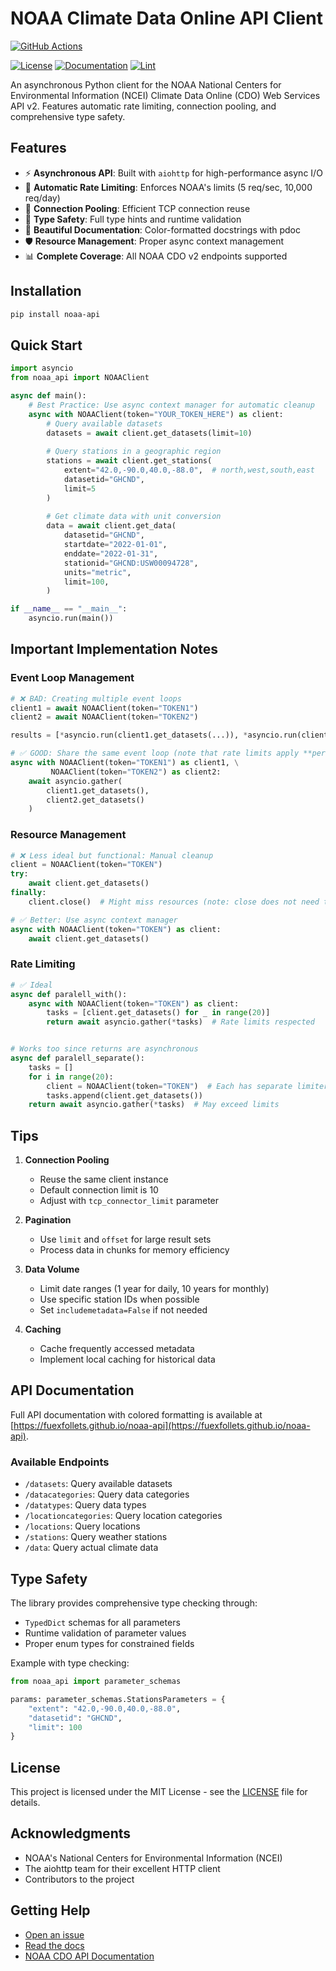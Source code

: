 # NOAA Climate Data Online API Client

[![GitHub Actions](https://github.com/FuexFollets/noaa-api/actions/workflows/lint.yml/badge.svg)](https://github.com/FuexFollets/noaa-api/actions)
<!-- [![Python Version](https://img.shields.io/pypi/pyversions/noaa-api.svg)](https://pypi.org/project/noaa-api/) -->
<!-- [![PyPI version](https://badge.fury.io/py/noaa-api.svg)](https://badge.fury.io/py/noaa-api) -->
[![License](https://img.shields.io/github/license/FuexFollets/noaa-api.svg)](https://github.com/FuexFollets/noaa-api/blob/main/LICENSE)
[![Documentation](https://img.shields.io/badge/docs-pdoc-blue)](https://fuexfollets.github.io/noaa-api)
[![Lint](https://img.shields.io/badge/docs-pdoc-blue)](https://fuexfollets.github.io/noaa-api)
<!-- [![Code style: black](https://img.shields.io/badge/code%20style-black-000000.svg)](https://github.com/psf/black) -->

An asynchronous Python client for the NOAA National Centers for Environmental Information (NCEI) Climate Data Online (CDO) Web Services API v2. Features automatic rate limiting, connection pooling, and comprehensive type safety.

## Features

- ⚡ **Asynchronous API**: Built with `aiohttp` for high-performance async I/O
- 🚦 **Automatic Rate Limiting**: Enforces NOAA's limits (5 req/sec, 10,000 req/day)
- 🔄 **Connection Pooling**: Efficient TCP connection reuse
- 📝 **Type Safety**: Full type hints and runtime validation
- 🎨 **Beautiful Documentation**: Color-formatted docstrings with pdoc
- 🛡️ **Resource Management**: Proper async context management
- 📊 **Complete Coverage**: All NOAA CDO v2 endpoints supported

## Installation

```bash
pip install noaa-api
```

## Quick Start

```python
import asyncio
from noaa_api import NOAAClient

async def main():
    # Best Practice: Use async context manager for automatic cleanup
    async with NOAAClient(token="YOUR_TOKEN_HERE") as client:
        # Query available datasets
        datasets = await client.get_datasets(limit=10)
        
        # Query stations in a geographic region
        stations = await client.get_stations(
            extent="42.0,-90.0,40.0,-88.0",  # north,west,south,east
            datasetid="GHCND",
            limit=5
        )
        
        # Get climate data with unit conversion
        data = await client.get_data(
            datasetid="GHCND",
            startdate="2022-01-01",
            enddate="2022-01-31",
            stationid="GHCND:USW00094728",
            units="metric",
            limit=100,
        )

if __name__ == "__main__":
    asyncio.run(main())
```

## Important Implementation Notes

### Event Loop Management
```python
# ❌ BAD: Creating multiple event loops
client1 = await NOAAClient(token="TOKEN1")
client2 = await NOAAClient(token="TOKEN2")

results = [*asyncio.run(client1.get_datasets(...)), *asyncio.run(client2.get_datasets(...))]

# ✅ GOOD: Share the same event loop (note that rate limits apply **per token**)
async with NOAAClient(token="TOKEN1") as client1, \
         NOAAClient(token="TOKEN2") as client2:
    await asyncio.gather(
        client1.get_datasets(),
        client2.get_datasets()
    )
```

### Resource Management
```python
# ❌ Less ideal but functional: Manual cleanup
client = NOAAClient(token="TOKEN")
try:
    await client.get_datasets()
finally:
    client.close()  # Might miss resources (note: close does not need to be awaited)

# ✅ Better: Use async context manager
async with NOAAClient(token="TOKEN") as client:
    await client.get_datasets()
```

### Rate Limiting
```python
# ✅ Ideal
async def paralell_with():
    async with NOAAClient(token="TOKEN") as client:
        tasks = [client.get_datasets() for _ in range(20)]
        return await asyncio.gather(*tasks)  # Rate limits respected


# Works too since returns are asynchronous
async def paralell_separate():
    tasks = []
    for i in range(20):
        client = NOAAClient(token="TOKEN")  # Each has separate limiter
        tasks.append(client.get_datasets())
    return await asyncio.gather(*tasks)  # May exceed limits

```

## Tips

1. **Connection Pooling**
   - Reuse the same client instance
   - Default connection limit is 10
   - Adjust with `tcp_connector_limit` parameter

2. **Pagination**
   - Use `limit` and `offset` for large result sets
   - Process data in chunks for memory efficiency

3. **Data Volume**
   - Limit date ranges (1 year for daily, 10 years for monthly)
   - Use specific station IDs when possible
   - Set `includemetadata=False` if not needed

4. **Caching**
   - Cache frequently accessed metadata
   - Implement local caching for historical data

## API Documentation

Full API documentation with colored formatting is available at [https://fuexfollets.github.io/noaa-api](https://fuexfollets.github.io/noaa-api).

### Available Endpoints

- `/datasets`: Query available datasets
- `/datacategories`: Query data categories
- `/datatypes`: Query data types
- `/locationcategories`: Query location categories
- `/locations`: Query locations
- `/stations`: Query weather stations
- `/data`: Query actual climate data

## Type Safety

The library provides comprehensive type checking through:
- `TypedDict` schemas for all parameters
- Runtime validation of parameter values
- Proper enum types for constrained fields

Example with type checking:
```python
from noaa_api import parameter_schemas

params: parameter_schemas.StationsParameters = {
    "extent": "42.0,-90.0,40.0,-88.0",
    "datasetid": "GHCND",
    "limit": 100
}
```
## License

This project is licensed under the MIT License - see the [LICENSE](LICENSE) file for details.

## Acknowledgments

- NOAA's National Centers for Environmental Information (NCEI)
- The aiohttp team for their excellent HTTP client
- Contributors to the project

## Getting Help

- [Open an issue](https://github.com/FuexFollets/noaa-api/issues)
- [Read the docs](https://fuexfollets.github.io/noaa-api)
- [NOAA CDO API Documentation](https://www.ncdc.noaa.gov/cdo-web/webservices/v2)
